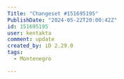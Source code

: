 ```yaml
---
Title: "Changeset #151695195"
PublishDate: "2024-05-22T20:00:42Z"
id: 151695195
user: kentakta
comment: update
created_by: iD 2.29.0
tags:
  - Montenegro

---
```

